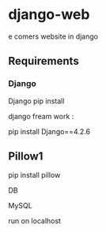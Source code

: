 # django-web
e comers website in django

## Requirements

### Django 
Django pip install

django fream work : 

pip install Django==4.2.6


## Pillow1

pip install pillow


DB


MySQL 


run on localhost































